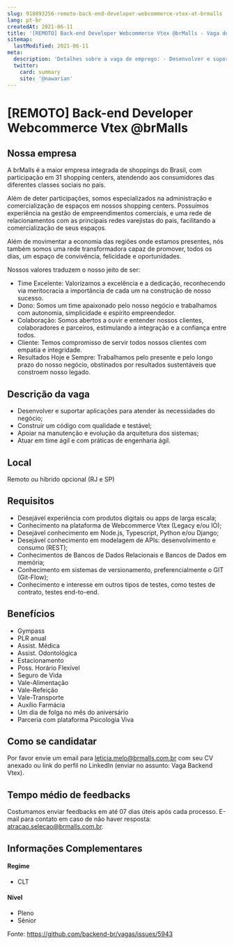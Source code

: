 ```yaml
---
slug: 918893256-remoto-back-end-developer-webcommerce-vtex-at-brmalls
lang: pt-br
createdAt: 2021-06-11
title: '[REMOTO] Back-end Developer Webcommerce Vtex @brMalls - Vaga de Emprego'
sitemap:
  lastModified: 2021-06-11
meta:
  description: 'Detalhes sobre a vaga de emprego: - Desenvolver e suportar aplicações para atender às necessidades do negócio; - Construir um código com qualidade e testável; - Apoiar na manutenção e evolução da arquitetura dos sistemas; - Atuar em time ágil e com práticas de engenharia ágil.'
  twitter:
    card: summary
    site: '@nawarian'
---
```


# [REMOTO] Back-end Developer Webcommerce Vtex @brMalls

<!--
==================================================
Caso a vaga for remoto durante a pandemia informar no texto "Remoto durante o covid"
==================================================
-->
<!-- 
==================================================
POR FAVOR, SÓ POSTE SE A VAGA FOR PARA BACK-END!

Não faça distinção de gênero no título da vaga.

Use: "Back-End Developer" ao invés de 
"Desenvolvedor Back-End" \o/

Exemplo: `[São Paulo] Back-End Developer @ NOME DA EMPRESA`
==================================================
-->
<!--
==================================================
Caso a vaga for remoto durante a pandemia deixar a linha abaixo
==================================================
-->

## Nossa empresa

A brMalls é a maior empresa integrada de shoppings do Brasil, com participação em 31 shopping centers, atendendo aos consumidores das diferentes classes sociais no país.

Além de deter participações, somos especializados na administração e comercialização de espaços em nossos shopping centers. Possuímos experiência na gestão de empreendimentos comerciais, e uma rede de relacionamentos com as principais redes varejistas do país, facilitando a comercialização de seus espaços.

Além de movimentar a economia das regiões onde estamos presentes, nós também somos uma rede transformadora capaz de promover, todos os dias, um espaço de convivência, felicidade e oportunidades.

Nossos valores traduzem o nosso jeito de ser:

- Time Excelente: Valorizamos a excelência e a dedicação, reconhecendo via meritocracia a importância de cada um na construção de nosso sucesso.
- Dono: Somos um time apaixonado pelo nosso negócio e trabalhamos com autonomia, simplicidade e espírito empreendedor.
- Colaboração: Somos abertos a ouvir e entender nossos clientes, colaboradores e parceiros, estimulando a integração e a confiança entre todos.
- Cliente: Temos compromisso de servir todos nossos clientes com empatia e integridade.
- Resultados Hoje e Sempre: Trabalhamos pelo presente e pelo longo prazo do nosso negócio, obstinados por resultados sustentáveis que constroem nosso legado.

## Descrição da vaga

- Desenvolver e suportar aplicações para atender às necessidades do negócio;
- Construir um código com qualidade e testável;
- Apoiar na manutenção e evolução da arquitetura dos sistemas;
- Atuar em time ágil e com práticas de engenharia ágil.

## Local

Remoto ou híbrido opcional (RJ e SP)

## Requisitos

- Desejável experiência com produtos digitais ou apps de larga escala;
- Conhecimento na plataforma de Webcommerce Vtex (Legacy e/ou IO);
- Desejável conhecimento em Node.js, Typescript, Python e/ou Django;
- Desejável conhecimento em modelagem de APIs: desenvolvimento e consumo (REST);
- Conhecimentos de Bancos de Dados Relacionais e Bancos de Dados em memória;
- Conhecimento em sistemas de versionamento, preferencialmente o GIT (Git-Flow);
- Conhecimento e interesse em outros tipos de testes, como testes de contrato, testes end-to-end.

## Benefícios

- Gympass
- PLR anual
- Assist. Médica
- Assist. Odontológica
- Estacionamento
- Poss. Horário Flexível
- Seguro de Vida
- Vale-Alimentação
- Vale-Refeição
- Vale-Transporte
- Auxílio Farmácia
- Um dia de folga no mês do aniversário
- Parceria com plataforma Psicologia Viva

## Como se candidatar

Por favor envie um email para leticia.melo@brmalls.com.br com seu CV anexado ou link do perfil no LinkedIn (enviar no assunto: Vaga Backend Vtex).

## Tempo médio de feedbacks

Costumamos enviar feedbacks em até 07 dias úteis após cada processo.
E-mail para contato em caso de não haver resposta: atracao.selecao@brmalls.com.br.

## Informações Complementares
<!-- retire os labels que não fazem sentido à vaga -->

#### Regime
- CLT

#### Nível
- Pleno
- Sênior

Fonte: https://github.com/backend-br/vagas/issues/5943
